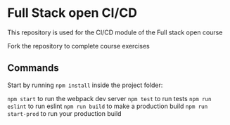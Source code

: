 # Full Stack open CI/CD

This repository is used for the CI/CD module of the Full stack open course

Fork the repository to complete course exercises

## Commands

Start by running `npm install` inside the project folder:

`npm start` to run the webpack dev server
`npm test` to run tests
`npm run eslint` to run eslint
`npm run build` to make a production build
`npm run start-prod` to run your production build
